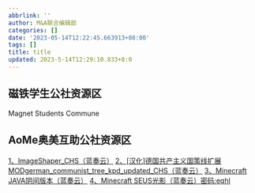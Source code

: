 ```yaml
---
abbrlink: ''
author: M&A联合编辑部
categories: []
date: '2023-05-14T12:22:45.663913+08:00'
tags: []
title: title
updated: 2023-5-14T12:29:10.833+8:0
---
```

## 磁铁学生公社资源区

Magnet Students Commune

## AoMe奥美互助公社资源区

[1、ImageShaper\_CHS（蓝奏云）](https://aome.lanzout.com/ilkZN0mrs1rg)
[2、[汉化]德国共产主义国策线扩展MODgerman\_communist\_tree\_kpd\_updated\_CHS（蓝奏云）](https://aome.lanzout.com/iaPKe07n0t7c)
[3、Minecraft JAVA阴间版本（蓝奏云）](https://aome.lanzout.com/iV5My0qgh5hc)
[4、Minecraft SEUS光影（蓝奏云）密码:eqhl](https://wwod.lanzout.com/b01qjqn2d)


<link rel="stylesheet" type="text/css" href="https://aome-c.github.io/wwwRes/backgroundResources.css">


